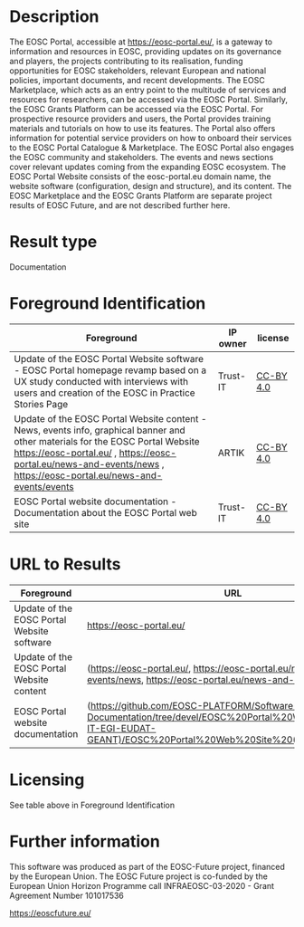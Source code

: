 # Description
The EOSC Portal, accessible at https://eosc-portal.eu/, is a gateway to information and resources in EOSC, providing updates on its governance and players, the projects contributing to its realisation, funding opportunities for EOSC stakeholders, relevant European and national policies, important documents, and recent developments. The EOSC Marketplace, which acts as an entry point to the multitude of services and resources for researchers, can be accessed via the EOSC Portal. Similarly, the EOSC Grants Platform can be accessed via the EOSC Portal. For prospective resource providers and users, the Portal provides training materials and tutorials on how to use its features. The Portal also offers information for potential service providers on how to onboard their services to the EOSC Portal Catalogue & Marketplace. The EOSC Portal also engages the EOSC community and stakeholders. The events and news sections cover relevant updates coming from the expanding EOSC ecosystem. 
The EOSC Portal Website consists of the eosc-portal.eu domain name, the website software (configuration, design and structure), and its content.
The EOSC Marketplace and the EOSC Grants Platform are separate project results of EOSC Future, and are not described further here.

# Result type
Documentation

# Foreground Identification

| Foreground | IP owner | license|
|------------|----------|--------|
|Update of the EOSC Portal Website software - EOSC Portal homepage revamp based on a UX study conducted with interviews with users and creation of the EOSC in Practice Stories Page |Trust-IT|[CC-BY 4.0](https://creativecommons.org/licenses/by/4.0/deed.es)|
|Update of the EOSC Portal Website content - News, events info, graphical banner and other materials for the EOSC Portal Website https://eosc-portal.eu/ , https://eosc-portal.eu/news-and-events/news , https://eosc-portal.eu/news-and-events/events |ARTIK|[CC-BY 4.0](https://creativecommons.org/licenses/by/4.0/deed.es)|
|EOSC Portal website documentation - Documentation about the EOSC Portal web site|Trust-IT|[CC-BY 4.0](https://creativecommons.org/licenses/by/4.0/deed.es)|

# URL to Results

| Foreground | URL|
|------------|----------|
|Update of the EOSC Portal Website software | https://eosc-portal.eu/ |
|Update of the EOSC Portal Website content| (https://eosc-portal.eu/, https://eosc-portal.eu/news-and-events/news, https://eosc-portal.eu/news-and-events/events)|
|EOSC Portal website documentation| (https://github.com/EOSC-PLATFORM/Software-Documentation/tree/devel/EOSC%20Portal%20Website%20(Trust-IT-EGI-EUDAT-GEANT)/EOSC%20Portal%20Web%20Site%20(Trust-IT)) |

# Licensing
See table above in Foreground Identification

# Further information
This software was produced as part of the EOSC-Future project, financed by the European Union.
The EOSC Future project is co-funded by the European Union Horizon Programme call INFRAEOSC-03-2020 - Grant Agreement Number 101017536

https://eoscfuture.eu/
